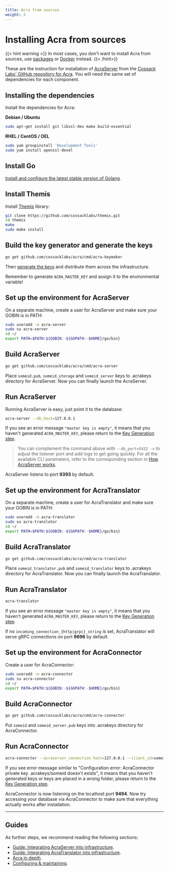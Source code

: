 ```yaml
---
title: Acra from sources
weight: 3
---
```


# Installing Acra from sources

{{< hint warning >}}
In most cases, you don't want to install Acra from sources, use [packages](/acra/getting-started/installing/installing-acra-from-repository/) or [Docker](/acra/getting-started/installing/launching-acra-from-docker-images/) instead.
{{< /hint>}}

These are the instruction for installation of [AcraServer](/acra/acra-in-depth/architecture/acraserver/) from the [Cossack Labs' GitHub repository for Acra](https://github.com/cossacklabs/acra/). You will need the same set of dependencies for each component.

## Installing the dependencies

Install the dependencies for Acra:

**Debian / Ubuntu**

```bash
sudo apt-get install git libssl-dev make build-essential
```

**RHEL / CentOS / OEL**

```bash
sudo yum groupinstall 'Development Tools'
sudo yum install openssl-devel
```

## Install Go

[Install and configure the latest stable version of Golang](https://golang.org/doc/install).

## Install Themis

Install [Themis](https://www.github.com/cossacklabs/themis) library:

```bash
git clone https://github.com/cossacklabs/themis.git
cd themis
make
sudo make install
```

## Build the key generator and generate the keys

```bash
go get github.com/cossacklabs/acra/cmd/acra-keymaker
```

Then [generate the keys](/acra/security-controls/key-management/operations/generation/) and distribute them across the infrastructure.

Remember to generate `ACRA_MASTER_KEY` and assign it to the environmental variable!

## Set up the environment for AcraServer

On a separate machine, create a user for AcraServer and make sure your GOBIN is in PATH:
```bash
sudo useradd -m acra-server
sudo su acra-server
cd ~/
export PATH=$PATH:${GOBIN:-${GOPATH:-$HOME}/go/bin}
```

## Build AcraServer

```bash
go get github.com/cossacklabs/acra/cmd/acra-server
```    

Place `someid.pub`, `someid_storage` and `someid_server` keys to .acrakeys directory for AcraServer.
Now you can finally launch the AcraServer.

## Run AcraServer

Running AcraServer is easy, just point it to the database:

```bash
acra-server --db_host=127.0.0.1
```

If you see an error message `"master key is empty"`, it means that you haven't generated `ACRA_MASTER_KEY`, please return to the [Key Generation step](/acra/security-controls/key-management/operations/generation/).

> You can complement the command above with `--db_port=5432 -v` to adjust the listener port and add logs to get going quickly. For all the available CLI parameters, refer to the corresponding section in [How AcraServer works](/acra/configuring-maintaining/general-configuration/acra-server/#command-line-flags).

AcraServer listens to port **9393** by default.


## Set up the environment for AcraTranslator

On a separate machine, create a user for AcraTranslator and make sure your GOBIN is in PATH:
```bash
sudo useradd -m acra-translator
sudo su acra-translator
cd ~/
export PATH=$PATH:${GOBIN:-${GOPATH:-$HOME}/go/bin}
```

## Build AcraTranslator

```bash
go get github.com/cossacklabs/acra/cmd/acra-translator
```    

Place `someid_translator.pub` and `someid_translator` keys to .acrakeys directory for AcraTranslator.
Now you can finally launch the AcraTranslator.

## Run AcraTranslator

```bash
acra-translator
```

If you see an error message `"master key is empty"`, it means that you haven't generated `ACRA_MASTER_KEY`, please return to the [Key Generation step](/acra/security-controls/key-management/operations/generation/).

If no `incoming_connection_{http|grpc}_string` is set, AcraTranslator will serve gRPC connections on port **9696** by default.


## Set up the environment for AcraConnector

Create a user for AcraConnector:

```bash
sudo useradd -m acra-connector
sudo su acra-connector
cd ~/
export PATH=$PATH:${GOBIN:-${GOPATH:-$HOME}/go/bin}
```

## Build AcraConnector

```bash
go get github.com/cossacklabs/acra/cmd/acra-connector
```
Put `someid` and `someid_server.pub` keys into .acrakeys directory for AcraConnector.

## Run AcraConnector

```bash
acra-connector --acraserver_connection_host=127.0.0.1 --client_id=someid -v
```

If you see error message similar to "Configuration error: AcraConnector private key .acrakeys/someid doesn't exists", it means that you haven't generated keys or keys are placed in a wrong folder, please return to the [Key Generation step](/acra/security-controls/key-management/operations/generation/).

AcraConnector is now listening on the localhost port **9494**. Now try accessing your database via AcraConnector to make sure that everything actually works after installation.

---

## Guides

As further steps, we recommend reading the following sections:
* [Guide: Integrating AcraServer into infrastructure](/acra/guides/integrating-acra-server-into-infrastructure/).
* [Guide: Integrating AcraTranslator into infrastructure](/acra/guides/integrating-acra-translator-into-new-infrastructure/).
* [Acra in depth](/acra/acra-in-depth/).
* [Configuring & maintaining](/acra/configuring-maintaining/).
